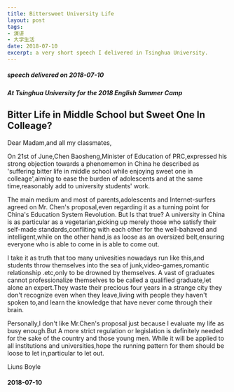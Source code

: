 ```yaml
---
title: Bittersweet University Life
layout: post
tags: 
- 演讲 
- 大学生活
date: 2018-07-10
excerpt: a very short speech I delivered in Tsinghua University.
---
```

##### speech delivered on 2018-07-10
##### At Tsinghua University for the 2018 English Summer Camp

## Bitter Life in Middle School but Sweet One In Colleage?

Dear Madam,and all my classmates,

On 21st of June,Chen Baosheng,Minister of Education of PRC,expressed his strong objection towards a phenomemon in China he described as 'suffering bitter life in middle school while enjoying sweet one in colleage',aiming to ease the burden of adolescents and at the same time,reasonably add to university students' work.

The main medium and most of parents,adolescents and Internet-surfers agreed on Mr. Chen's proposal,even regarding it as a turning point for China's Education System Revolution. But Is that true? A university in China is as particular as a vegetarian,picking up merely those who satisfy their self-made standards,confliting with each other for the well-bahaved and intelligent,while on the other hand,is as loose as an oversized belt,ensuring everyone who is able to come in is able to come out.

I take it as truth that too many univesities nowadays run like this,and students throw themselves into the sea of junk,video-games,romantic relationship .etc,only to be drowned by themselves. A vast of graduates cannot professionalize themselves to be called a qualified graduate,let alone an expert.They waste their precious four years in a strange city they don't recognize even when they leave,living with people they haven't  spoken to,and learn the knowledge that have never come through their brain.

Personally,I don't like Mr.Chen's proposal just because I evaluate my life as busy enough.But A more strict regulation or legislation is definitely needed for the sake of the country and those young men. While it will be applied to all institutions and universities,hope the running pattern for them should be loose to let in,particular to let out.

Liuns Boyle

#### 2018-07-10
